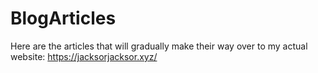 # BlogArticles

Here are the articles that will gradually make their way over to my actual website: https://jacksorjacksor.xyz/
